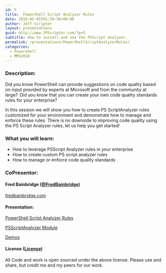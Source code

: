 ```yaml
---
id: 5
title:  PowerShell Script Analyzer Rules
date: 2018-05-05T01:59:36+00:00
author: Jeff Scripter
layout: presentations
guid: http://www.JPScripter.com/?p=5
subtitle: How to install and use the PSScript analyzer. 
permalink: /presentations/PowerShellScriptAnalyzerRules/
categories:
  - Powershell
  - MMS2018
---
```


### Description:

Did you know PowerShell can provide suggestions on code quality based on input provided by experts at Microsoft and from the community at large? Did you know that you can create your own code quality standards rules for your enterprise? 

In this session we will show you how to create PS ScriptAnalyzer rules customized for your environment and demonstrate how to manage and enforce these rules. There is no downside to improving code quality using the PS Script Analyzer rules, let us help you get started!

### What you will learn:
* How to leverage PSScript Analyzer rules in your enterprise
* How to create custom PS script analyzer rules
* How to manage or enforce code quality standards

### CoPresentor:

#### Fred Bainbridge ([@FredBainbridge](https://www.twitter.com/FredBainbridge))

[fredbainbridge.com](https://fredbainbridge.com)


#### Presentation:
[PowerShell Script Analyzer Rules](/assets/presentations/PowerShellScriptAnalyzerRules.pdf)

[PSScriptAnalyzer Module](https://www.powershellgallery.com/packages/PSScriptAnalyzer/)

[Demos](https://github.com/fredbainbridge/CustomPSScriptAnalyzerRules)

#### License ([License](/assets/presentations/License))
All Code and work is open sourced under the above license. Please use and share, but credit me and my peers for our work.